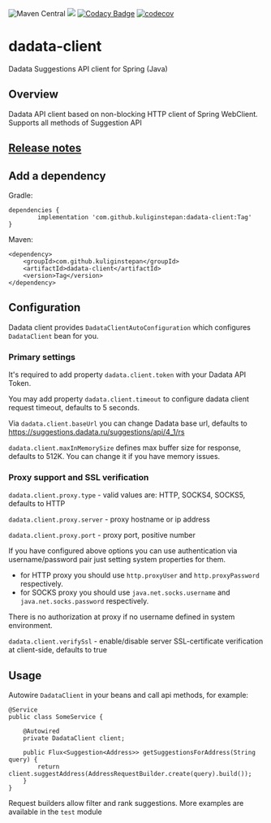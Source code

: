 ![Maven Central](https://img.shields.io/maven-central/v/com.github.kuliginstepan/dadata-client)
![](https://github.com/kuliginstepan/dadata-client/workflows/Java%20CI%20with%20Gradle/badge.svg)
[![Codacy Badge](https://api.codacy.com/project/badge/Grade/11dd4516337e4a9da32b427262e96fe7)](https://www.codacy.com/app/KuliginStepan/dadata-client?utm_source=github.com&amp;utm_medium=referral&amp;utm_content=KuliginStepan/dadata-client&amp;utm_campaign=Badge_Grade)
[![codecov](https://codecov.io/gh/KuliginStepan/dadata-client/branch/master/graph/badge.svg)](https://codecov.io/gh/KuliginStepan/dadata-client)

# dadata-client

Dadata Suggestions API client for Spring (Java)

## Overview

Dadata API client based on non-blocking HTTP client of Spring WebClient. Supports all methods of Suggestion API

## [Release notes](ReleaseNotes.md)

## Add a dependency

Gradle:
	
	dependencies {
	        implementation 'com.github.kuliginstepan:dadata-client:Tag'
	}
	
Maven:
	
	<dependency>
	    <groupId>com.github.kuliginstepan</groupId>
	    <artifactId>dadata-client</artifactId>
	    <version>Tag</version>
	</dependency>

## Configuration

Dadata client provides `DadataClientAutoConfiguration` which configures `DadataClient` bean for you.

### Primary settings

It's required to add property `dadata.client.token` with your Dadata API Token.

You may add property `dadata.client.timeout` to configure dadata client request timeout, defaults to 5 seconds.

Via `dadata.client.baseUrl` you can change Dadata base url, defaults to https://suggestions.dadata.ru/suggestions/api/4_1/rs

`dadata.client.maxInMemorySize` defines max buffer size for response, defaults to 512K. You can change it if you have memory issues.

### Proxy support and SSL verification

`dadata.client.proxy.type` - valid values are: HTTP, SOCKS4, SOCKS5, defaults to HTTP

`dadata.client.proxy.server` - proxy hostname or ip address

`dadata.client.proxy.port` - proxy port, positive number

If you have configured above options you can use authentication via username/password pair just setting system properties for them.

-   for HTTP proxy you should use `http.proxyUser` and `http.proxyPassword` respectively.
-   for SOCKS proxy you should use `java.net.socks.username` and `java.net.socks.password` respectively.

There is no authorization at proxy if no username defined in system environment.

`dadata.client.verifySsl` - enable/disable server SSL-certificate verification at client-side, defaults to true

## Usage

Autowire `DadataClient` in your beans and call api methods, for example:

```
@Service
public class SomeService {
    
    @Autowired
    private DadataClient client;
    
    public Flux<Suggestion<Address>> getSuggestionsForAddress(String query) {
        return client.suggestAddress(AddressRequestBuilder.create(query).build());
    }
}
```

Request builders allow filter and rank suggestions. More examples are available in the `test` module 
